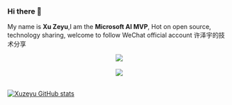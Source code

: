 ### Hi there 👋 
My name is **Xu Zeyu**,I am the **Microsoft AI MVP**, Hot on open source, technology sharing, welcome to follow WeChat official account 许泽宇的技术分享

<div align="center">
  <img align="center" src="https://github-readme-streak-stats.herokuapp.com/?user=xuzeyu91&theme=dark&hide_border=true" />
</div>
<br>

<div align="center"><img  src="https://github-profile-trophy.vercel.app/?username=xuzeyu91&theme=gruvbox&row=1&column=6&no-frame=true&no-bg=true" /></div>
<br>


[![Xuzeyu GitHub stats](https://github-readme-stats.vercel.app/api?username=xuzeyu91&count_private=true&show_icons=true)](https://github.com/xuzeyu91/github-readme-stats)

